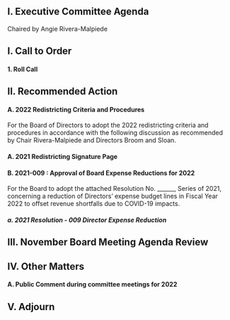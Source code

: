 ## I. Executive Committee Agenda

Chaired by Angie Rivera-Malpiede

## I. Call to Order

#### 1. Roll Call

## II. Recommended Action

#### A. 2022 Redistricting Criteria and Procedures

For the Board of Directors to adopt the 2022 redistricting criteria and procedures in accordance with the following discussion as recommended by Chair Rivera-Malpiede and Directors Broom and Sloan.

#### A. 2021 Redistricting Signature Page

#### B. 2021-009 : Approval of Board Expense Reductions for 2022

For the Board to adopt the attached Resolution No. ______, Series of 2021, concerning a reduction of Directors’ expense budget lines in Fiscal Year 2022 to offset revenue shortfalls due to COVID-19 impacts.

##### a. 2021 Resolution - 009 Director Expense Reduction

## III. November Board Meeting Agenda Review

## IV. Other Matters

#### A. Public Comment during committee meetings for 2022

## V. Adjourn